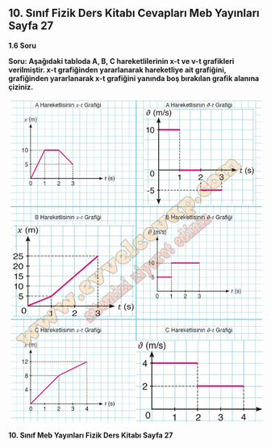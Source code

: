 ## 10. Sınıf Fizik Ders Kitabı Cevapları Meb Yayınları Sayfa 27

**1.6 Soru**

**Soru: Aşağıdaki tabloda A, B, C hareketlilerinin x-t ve ν-t grafikleri verilmiştir. x-t grafiğinden yararlanarak hareketliye ait grafiğini, grafiğinden yararlanarak x-t grafiğini yanında boş bırakılan grafik alanına çiziniz.**

![](./image1.webp)

**10. Sınıf Meb Yayınları Fizik Ders Kitabı Sayfa 27**